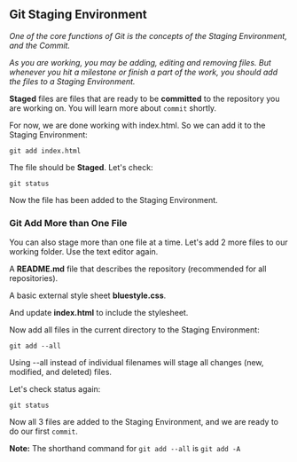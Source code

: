 ## Git Staging Environment

*One of the core functions of Git is the concepts of the Staging Environment, and the Commit.*

*As you are working, you may be adding, editing and removing files. But whenever you hit a milestone or finish a part of the work, you should add the files to a Staging Environment.*

**Staged** files are files that are ready to be **committed** to the repository you are working on. You will learn more about `commit` shortly.

For now, we are done working with index.html. So we can add it to the Staging Environment:

    git add index.html

The file should be **Staged**. Let's check:

    git status

Now the file has been added to the Staging Environment.

### Git Add More than One File

You can also stage more than one file at a time. Let's add 2 more files to our working folder. Use the text editor again.

A **README.md** file that describes the repository (recommended for all repositories).

A basic external style sheet **bluestyle.css**.

And update **index.html** to include the stylesheet.

Now add all files in the current directory to the Staging Environment:

    git add --all

Using --all instead of individual filenames will stage all changes (new, modified, and deleted) files.

Let's check status again:

    git status

Now all 3 files are added to the Staging Environment, and we are ready to do our first `commit`.

**Note:** The shorthand command for `git add --all` is `git add -A`